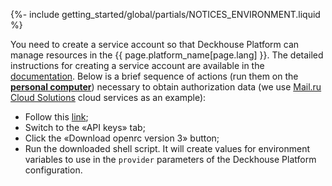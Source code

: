 {%- include getting_started/global/partials/NOTICES_ENVIRONMENT.liquid %}

You need to create a service account so that Deckhouse Platform can manage resources in the {{ page.platform_name[page.lang] }}. The detailed instructions for creating a service account are available in the [documentation](/documentation/v1/modules/030-cloud-provider-openstack/environment.html). Below is a brief sequence of actions (run them on the **[personal computer](step2.html#installation-process)**) necessary to obtain authorization data (we use [Mail.ru Cloud Solutions](https://mcs.mail.ru/) cloud services as an example):
- Follow this [link](https://mcs.mail.ru/app/project/keys/);
- Switch to the «API keys» tab;
- Click the «Download openrc version 3» button;
- Run the downloaded shell script. It will create values for environment variables to use in the `provider` parameters of the Deckhouse Platform configuration.
